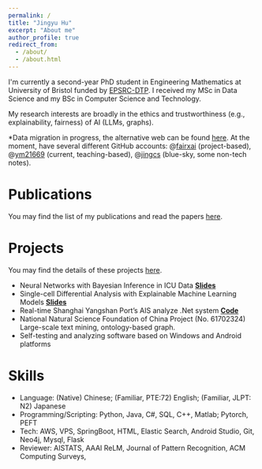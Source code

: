 ```yaml
---
permalink: /
title: "Jingyu Hu"
excerpt: "About me"
author_profile: true
redirect_from: 
  - /about/
  - /about.html
---
```


I'm currently a second-year PhD student in Engineering Mathematics at University of Bristol funded 
by [EPSRC-DTP](https://gtr.ukri.org/projects?ref=studentship-2920630). I received my MSc in Data 
Science and my BSc in Computer Science and Technology.

My research interests are broadly in the ethics and trustworthiness (e.g., explainability, fairness) of AI (LLMs, 
graphs).

*Data migration in progress, the alternative web can be found [here](jingcs.com). At the moment, have several different GitHub accounts: @[fairxai](https://fairxai.github.io/demo/TabularICL/index.html) (project-based), @[ym21669](https://github.com/ym21669) (current, teaching-based), @[jingcs](https://github.com/jingcs) (blue-sky, some non-tech notes).


Publications
======
You may find the list of my publications and read the papers [here](https://ym21669.github.io/publications/).



Projects
======

You may find the details of these projects [here](https://jingcs.com/index.php/category/projects/).

- Neural Networks with Bayesian Inference in ICU Data [**Slides**](https://jingcs.com/index.php/pytorchbayesian-inference-neural-network-in-mortality/)
- Single-cell Differential Analysis with Explainable Machine Learning Models [**Slides**](https://jingcs.com/index.php/pytorch-covid-19-single-cell-differential-analysis-with-explainable-machine-learning-models/)
- Real-time Shanghai Yangshan Port’s AIS analyze .Net system  [**Code**](https://github.com/jingcs/AIS-MapVis-Decoder)
- National Natural Science Foundation of China Project (No. 61702324)  Large-scale text mining, ontology-based graph.
- Self-testing and analyzing software based on Windows and Android platforms

Skills
======
* Language: (Native) Chinese; (Familiar, PTE:72) English; (Familiar, JLPT: N2) Japanese
* Programming/Scripting: Python, Java, C#, SQL, C++, Matlab; Pytorch, PEFT
* Tech: AWS, VPS, SpringBoot, HTML, Elastic Search, Android Studio, Git, Neo4j, Mysql, Flask
* Reviewer: AISTATS, AAAI ReLM, Journal of Pattern Recognition, ACM Computing Surveys,


